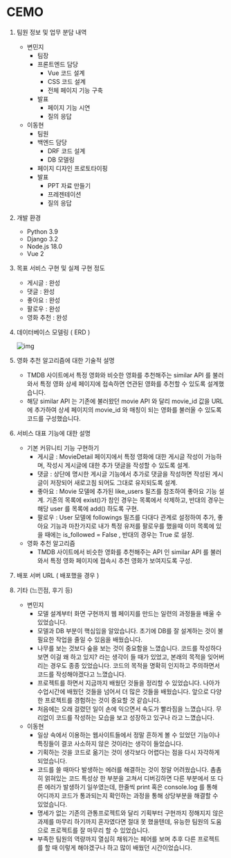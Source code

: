 # CEMO

1. 팀원 정보 및 업무 분담 내역
    - 변민지
        - 팀장
        - 프론트엔드 담당
            - Vue 코드 설계
            - CSS 코드 설계
            - 전체 페이지 기능 구축
        - 발표
            - 페이지 기능 시연
            - 질의 응답
    - 이동현
        - 팀원
        - 백엔드 담당
            - DRF 코드 설계
            - DB 모델링
        - 페이지 디자인 프로토타이핑
        - 발표
            - PPT 자료 만들기
            - 프레젠테이션
            - 질의 응답
2. 개발 환경
    - Python 3.9
    - Django 3.2
    - Node.js 18.0
    - Vue 2


3. 목표 서비스 구현 및 실제 구현 정도
    - 게시글 : 완성
    - 댓글 : 완성
    - 좋아요 : 완성
    - 팔로우 : 완성
    - 영화 추천 : 완성
4. 데이터베이스 모델링 ( ERD )
    
    ![img](https://file.notion.so/f/s/af1e0360-6ddb-4ae6-b54d-564964356228/Untitled.png?id=c9eef894-3b0b-4614-b634-988ab1bb5fcc&table=block&spaceId=3555a6a2-9aa8-4c67-ae5a-c4997e11cef4&expirationTimestamp=1685108841867&signature=Yt64zYNSxf1Q6OPjzI1Sq8lQo5T8kL11Lo1BtGe67pM&downloadName=Untitled.png)
    
5. 영화 추천 알고리즘에 대한 기술적 설명
    - TMDB 사이트에서 특정 영화와 비슷한 영화를 추천해주는 similar API 를 불러와서 특정 영화 상세 페이지에 접속하면 연관된 영화를 추천할 수 있도록 설계했습니다.
    - 해당 similar API 는 기존에 불러왔던 movie API 와 달리 movie_id 값을 URL에 추가하여 상세 페이지의 movie_id 와 매칭이 되는 영화를 불러올 수 있도록 코드를 구성했습니다.
6. 서비스 대표 기능에 대한 설명
    - 기본 커뮤니티 기능 구현하기
        - 게시글 : MovieDetail 페이지에서 특정 영화에 대한 게시글 작성이 가능하며, 작성시 게시글에 대한 추가 댓글을 작성할 수 있도록 설계.
        - 댓글 : 상단에 명시한 게시글 기능에서 추가로 댓글을 작성하면 작성된 게시글이 저장되어 새로고침 되어도 그대로 유지되도록 설계.
        - 좋아요 : Movie 모델에 추가된 like_users 필즈를 참조하여 좋아요 기능 설계. 기존의 목록에 exist()가 참인 경우는 목록에서 삭제하고, 반대의 경우는 해당 user 를  목록에 add() 하도록 구현.
        - 팔로우 : User 모델에 followings 필즈를 다대다 관계로 설정하여 추가, 좋아요 기능과 마찬가지로 내가 특정 유저를 팔로우를 했을때 이미 목록에 있을 때에는 is_followed = False , 반대의 경우는 True 로 설정.
    - 영화 추천 알고리즘
        - TMDB 사이트에서 비슷한 영화를 추천해주는 API 인 similar API 를 불러와서 특정 영화 페이지에 접속시 추천 영화가 보여지도록 구성.
7. 배포 서버 URL ( 배포했을 경우 )
8. 기타 (느낀점, 후기 등)
    - 변민지
      - 모델 설계부터 화면 구현까지 웹 페이지를 만드는 일련의 과정들을 배울 수 있었습니다.
      - 모델과 DB 부분이 핵심임을 알았습니다. 초기에 DB를 잘 설계하는 것이 불필요한 작업을 줄일 수 있음을 배웠습니다.
      - 나무를 보는 것보다 숲을 보는 것이 중요함을 느꼈습니다. 코드를 작성하다 보면 이걸 왜 하고 있지? 라는 생각이 들 때가 있었고, 본래의 목적을 잊어버리는 경우도 종종 있었습니다. 코드의 목적을 명확히 인지하고 주의하면서 코드를 작성해야겠다고 느꼈습니다.
      - 프로젝트를 하면서 지금까지 배웠던 것들을 정리할 수 있었습니다. 나아가 수업시간에 배웠던 것들을 넘어서 더 많은 것들을 배웠습니다. 앞으로 다양한 프로젝트를 경험하는 것이 중요할 것 같습니다.
      - 처음에는 오래 걸렸던 일이 손에 익으면서 속도가 빨라짐을 느꼈습니다. 무리없이 코드를 작성하는 모습을 보고 성장하고 있구나 라고 느꼈습니다.
    - 이동현
        - 일상 속에서 이용하는 웹사이트들에서 정말 흔하게 볼 수 있었던 기능이나 특징들이 결코 사소하지 않은 것이라는 생각이 들었습니다.
        - 기획하는 것을 코드로 옮기는 것이 생각보다 어렵다는 점을 다시 자각하게 되었습니다.
        - 코드를 쓸 때마다 발생하는 에러를 해결하는 것이 정말 어려웠습니다. 촘촘히 얽혀있는 코드 특성상 한 부분을 고쳐서 디버깅하면 다른 부분에서 또 다른 에러가 발생하기 일쑤였는데, 한줄씩 print 혹은 console.log 를 통해 어디까지 코드가 통과되는지 확인하는 과정을 통해 상당부분을 해결할 수 있었습니다.
        - 명세가 없는 기존의 관통프로젝트와 달리 기획부터 구현까지 정해지지 않은 과제를 마무리 하기까지 혼자였다면 절대 못 했을텐데, 유능한 팀원의 도움으로 프로젝트를 잘 마무리 할 수 있었습니다.
        - 부족한 팀원의 역량까지 열심히 채워가는 페어를 보며 추후 다른 프로젝트를 할 때 이렇게 해야겠구나 하고 많이 배웠던 시간이었습니다.